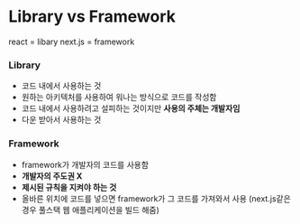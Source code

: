 # Library vs Framework

react = libary
next.js = framework

### Library

- 코드 내에서 사용하는 것
- 원하는 아키텍처를 사용하여 워나는 방식으로 코드를 작성함
- 코드 내에서 사용하려고 설피하는 것이지만 **사용의 주체는 개발자임**
- 다운 받아서 사용하는 것

### Framework

- framework가 개발자의 코드를 사용함
- **개발자의 주도권 X**
- **제시된 규칙을 지켜야 하는 것**
- 올바른 위치에 코드를 넣으면 framework가 그 코드를 가져와서 사용 (next.js같은 경우 풀스택 웹 애플리케이션을 빌드 해줌)
